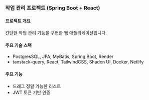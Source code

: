 ### 작업 관리 프로젝트 (Spring Boot + React)

#### 프로젝트 개요

간단한 작업 관리 기능을 구현한 웹 애플리케이션입니다.

#### 주요 기술 스택

- PostgresSQL, JPA, MyBatis, Spring Boot, Render
- tanstack-query, React, TailwindCSS, Shadcn UI, Docker, Netlify

#### 주요 기능

- 드래그 정렬 가능한 리스트
- JWT 토큰 기반 인증
